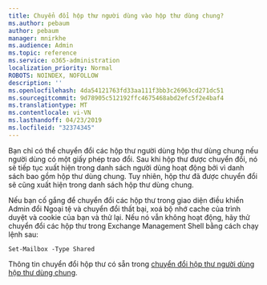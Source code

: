```yaml
---
title: Chuyển đổi hộp thư người dùng vào hộp thư dùng chung?
ms.author: pebaum
author: pebaum
manager: mnirkhe
ms.audience: Admin
ms.topic: reference
ms.service: o365-administration
localization_priority: Normal
ROBOTS: NOINDEX, NOFOLLOW
description: ''
ms.openlocfilehash: 4da54121763fd33aa111f3bb3c26963cd271dc51
ms.sourcegitcommit: 9d78905c512192ffc4675468abd2efc5f2e4baf4
ms.translationtype: MT
ms.contentlocale: vi-VN
ms.lasthandoff: 04/23/2019
ms.locfileid: "32374345"
---
```

Bạn chỉ có thể chuyển đổi các hộp thư người dùng hộp thư dùng chung nếu người dùng có một giấy phép trao đổi. Sau khi hộp thư được chuyển đổi, nó sẽ tiếp tục xuất hiện trong danh sách người dùng hoạt động bởi vì danh sách bao gồm hộp thư dùng chung. Tuy nhiên, hộp thư đã được chuyển đổi sẽ cũng xuất hiện trong danh sách hộp thư dùng chung. 
  
Nếu bạn cố gắng để chuyển đổi các hộp thư trong giao diện điều khiển Admin đổi Ngoại tệ và chuyển đổi thất bại, xoá bộ nhớ cache của trình duyệt và cookie của bạn và thử lại. Nếu nó vẫn không hoạt động, hãy thử chuyển đổi các hộp thư trong Exchange Management Shell bằng cách chạy lệnh sau:
  
```
Set-Mailbox -Type Shared
```

Thông tin chuyển đổi hộp thư có sẵn trong [chuyển đổi hộp thư người dùng hộp thư dùng chung](https://support.office.com/client/2e122487-e1f5-4f26-ba41-5689249d93ba).
  
